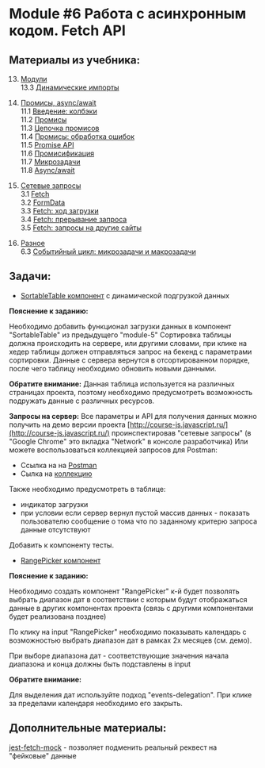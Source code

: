 # Module #6 Работа с асинхронным кодом. Fetch API

## Материалы из учебника:

13. [Модули](https://learn.javascript.ru/modules)  
    13.3 [Динамические импорты](https://learn.javascript.ru/modules-dynamic-imports)  

11. [Промисы, async/await](https://learn.javascript.ru/async)  
    11.1 [Введение: колбэки](https://learn.javascript.ru/callbacks)  
    11.2 [Промисы](https://learn.javascript.ru/promise-basics)  
    11.3 [Цепочка промисов](https://learn.javascript.ru/promise-chaining)  
    11.4 [Промисы: обработка ошибок](https://learn.javascript.ru/promise-error-handling)  
    11.5 [Promise API](https://learn.javascript.ru/promise-api)  
    11.6 [Промисификация](https://learn.javascript.ru/promisify)  
    11.7 [Микрозадачи](https://learn.javascript.ru/microtask-queue)  
    11.8 [Async/await](https://learn.javascript.ru/async-await)  

3. [Сетевые запросы](https://learn.javascript.ru/network)  
    3.1 [Fetch](https://learn.javascript.ru/fetch)  
    3.2 [FormData](https://learn.javascript.ru/formdata)  
    3.3 [Fetch: ход загрузки](https://learn.javascript.ru/fetch-progress)  
    3.4 [Fetch: прерывание запроса](https://learn.javascript.ru/fetch-abort)  
    3.5 [Fetch: запросы на другие сайты](https://learn.javascript.ru/fetch-crossorigin)  

6. [Разное](https://learn.javascript.ru/ui-misc)  
    6.3 [Событийный цикл: микрозадачи и макрозадачи](https://learn.javascript.ru/event-loop)  
        
## Задачи: 

* [SortableTable компонент](https://glitch.com/edit/#!/sortable-dynamic-table) с динамической подгрузкой данных

**Пояснение к заданию:**  

Необходимо добавить функционал загрузки данных в компонент "SortableTable" из предыдущего "module-5"
Сортировка таблицы должна происходить на сервере, или другими словами, при клике на хедер таблицы 
должен отправляться запрос на бекенд с параметрами сортировки. 
Данные с сервера вернутся в отсортированном порядке, после чего таблицу необходимо обновить новыми данными.

**Обратите внимание:**
Данная таблица используется на различных страницах проекта, поэтому необходимо предусмотреть
возможность подружать данные с различных ресурсов.

**Запросы на сервер:**
Все параметры и API для получения данных можно получить на демо версии проекта [http://course-js.javascript.ru/](http://course-js.javascript.ru/)
проинспектировав "сетевые запросы" (в "Google Chrome" это вкладка "Network" в консоле разработчика)
Или можете воспользоваться коллекцией запросов для Postman:

* Ссылка на на [Postman](https://www.postman.com/) 
* Сылка на [коллекцию](https://www.getpostman.com/collections/dab8883d8bcf22395942)

Также необходимо предусмотреть в таблице:
* индикатор загрузки
* при условии если сервер вернул пустой массив данных - показать пользователю сообщение о тома что 
по заданному критерю запроса данные отсутствуют

Добавить к компоненту тесты.

* [RangePicker компонент](https://glitch.com/edit/#!/rangepicker-component-lizard-plantain)

**Пояснение к заданию:**  

Необходимо создать компонент "RangePicker" к-й будет позволять выбрать диапазон дат в соответствии с 
которым будут отображаться данные в других компонентах проекта (связь с другими компонентами будет реализована позднее)

По клику на input "RangePicker" необходимо показывать календарь с возможностью выбрать диапазон дат
в рамках 2х месяцев (см. демо).

При выборе диапазона дат - соответствующие значения начала диапазона и конца должны быть подставлены в input 

**Обратите внимание:**

Для выделения дат используйте подход "events-delegation".
При клике за пределами календаря необходимо его закрыть.

## Дополнительные материалы:

[jest-fetch-mock](https://www.npmjs.com/package/jest-fetch-mock) - позволяет подменить реальный реквест на "фейковые" данные
